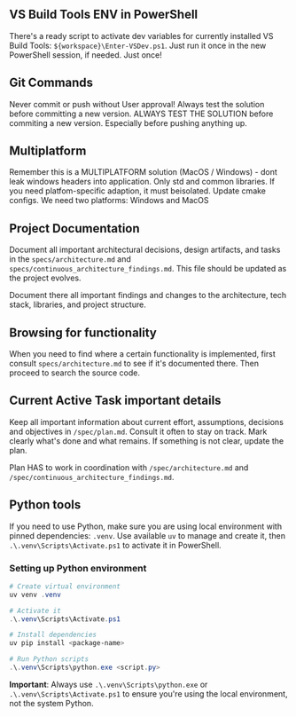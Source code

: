 
## VS Build Tools ENV in PowerShell

There's a ready script to activate dev variables for currently installed VS Build Tools: `${workspace}\Enter-VSDev.ps1`. Just run it once in the new PowerShell session, if needed. Just once!

## Git Commands

Never commit or push without User approval! Always test the solution before committing a new version. 
ALWAYS TEST THE SOLUTION before commiting a new version. Especially before pushing anything up.


## Multiplatform

Remember this is a MULTIPLATFORM solution (MacOS / Windows) - dont leak windows headers into application. Only std and common libraries. If you need platfom-specific adaption, it must beisolated. Update cmake configs. We need two platforms: Windows and MacOS


## Project Documentation

Document all important architectural decisions, design artifacts, and tasks in the `specs/architecture.md` and `specs/continuous_architecture_findings.md`.
This file should be updated as the project evolves.

Document there all important findings and changes to the architecture, tech stack, libraries, and project structure.


## Browsing for functionality

When you need to find where a certain functionality is implemented, first consult `specs/architecture.md` to see if it's documented there. Then proceed to search the source code.


## Current Active Task important details

Keep all important information about current effort, assumptions, decisions and objectives in `/spec/plan.md`. Consult it often to stay on track. Mark clearly what's done and what remains. If something is not clear, update the plan.

Plan HAS to work in coordination with `/spec/architecture.md` and `/spec/continuous_architecture_findings.md`.

## Python tools

If you need to use Python, make sure you are using local environment with pinned dependencies: `.venv`. Use available `uv` to manage and create it, then `.\.venv\Scripts\Activate.ps1` to activate it in PowerShell.

### Setting up Python environment

```powershell
# Create virtual environment
uv venv .venv

# Activate it
.\.venv\Scripts\Activate.ps1

# Install dependencies
uv pip install <package-name>

# Run Python scripts
.\.venv\Scripts\python.exe <script.py>
```

**Important**: Always use `.\.venv\Scripts\python.exe` or `.\.venv\Scripts\Activate.ps1` to ensure you're using the local environment, not the system Python.
